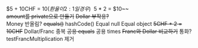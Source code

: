 $5 + 10CHF = $10(환율이 2:1일 경우)  
~~$5 * 2 = $10~~  
~~amount를 private으로 만들기~~
~~Dollar 부작용?~~  
Money 반올림?
~~equals()~~
hashCode()
Equal null
Equal object
~~5CHF * 2 = 10CHF~~
Dollar/Franc 중복
~~공용 equals~~
공용 times
~~Franc와 Dollar 비교하기~~
통화?
testFrancMultiplication 제거